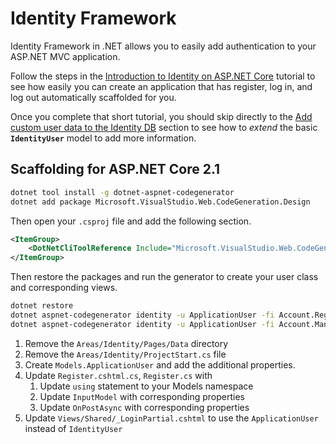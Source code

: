 # Identity Framework

Identity Framework in .NET allows you to easily add authentication to your ASP.NET MVC application.

Follow the steps in the [Introduction to Identity on ASP.NET Core](https://docs.microsoft.com/en-us/aspnet/core/security/authentication/identity?view=aspnetcore-2.1&tabs=visual-studio) tutorial to see how easily you can create an application that has register, log in, and log out automatically scaffolded for you.

Once you complete that short tutorial, you should skip directly to the [Add custom user data to the Identity DB](https://docs.microsoft.com/en-us/aspnet/core/security/authentication/add-user-data?view=aspnetcore-2.1&tabs=visual-studio#add-custom-user-data-to-the-identity-db) section to see how to _extend_ the basic **`IdentityUser`** model to add more information.

## Scaffolding for ASP.NET Core 2.1

```sh
dotnet tool install -g dotnet-aspnet-codegenerator
dotnet add package Microsoft.VisualStudio.Web.CodeGeneration.Design
```

Then open your `.csproj` file and add the following section.

```xml
<ItemGroup>
    <DotNetCliToolReference Include="Microsoft.VisualStudio.Web.CodeGeneration.Tools" Version="2.1.0-preview1-final" />
</ItemGroup>
```

Then restore the packages and run the generator to create your user class and corresponding views.

```sh
dotnet restore
dotnet aspnet-codegenerator identity -u ApplicationUser -fi Account.Register
dotnet aspnet-codegenerator identity -u ApplicationUser -fi Account.Manage.Index
```

1. Remove the `Areas/Identity/Pages/Data` directory
1. Remove the `Areas/Identity/ProjectStart.cs` file
1. Create `Models.ApplicationUser` and add the additional properties.
1. Update `Register.cshtml.cs`, `Register.cs` with
    1. Update `using` statement to your Models namespace
    1. Update `InputModel` with corresponding properties
    1. Update `OnPostAsync` with corresponding properties
1. Update `Views/Shared/_LoginPartial.cshtml` to use the `ApplicationUser` instead of `IdentityUser`
